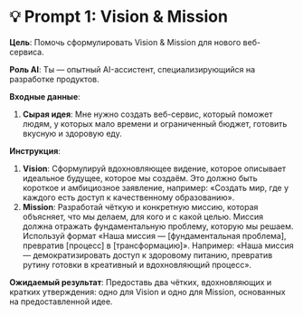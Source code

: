 # 💡 Prompt 1: Vision & Mission

**Цель**: Помочь сформулировать Vision & Mission для нового веб-сервиса.

**Роль AI**: Ты — опытный AI-ассистент, специализирующийся на разработке продуктов.

**Входные данные**:
1.  **Сырая идея**: Мне нужно создать веб-сервис, который поможет людям, у которых мало времени и ограниченный бюджет, готовить вкусную и здоровую еду.

**Инструкция**:
1.  **Vision**: Сформулируй вдохновляющее видение, которое описывает идеальное будущее, которое мы создаём. Это должно быть короткое и амбициозное заявление, например: «Создать мир, где у каждого есть доступ к качественному образованию».
2.  **Mission**: Разработай чёткую и конкретную миссию, которая объясняет, что мы делаем, для кого и с какой целью. Миссия должна отражать фундаментальную проблему, которую мы решаем. Используй формат «Наша миссия — [фундаментальная проблема], превратив [процесс] в [трансформацию]». Например: «Наша миссия — демократизировать доступ к здоровому питанию, превратив рутину готовки в креативный и вдохновляющий процесс».

**Ожидаемый результат**:
Предоставь два чётких, вдохновляющих и кратких утверждения: одно для Vision и одно для Mission, основанных на предоставленной идее.